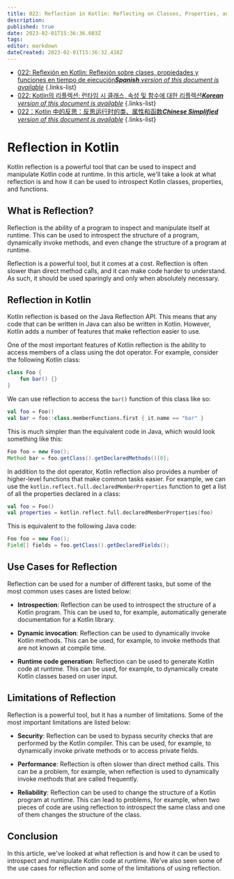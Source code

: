 ```yaml
---
title: 022: Reflection in Kotlin: Reflecting on Classes, Properties, and Functions at Runtime
description: 
published: true
date: 2023-02-01T15:36:36.603Z
tags: 
editor: markdown
dateCreated: 2023-02-01T15:36:32.418Z
---
```


- [022: Reflexión en Kotlin: Reflexión sobre clases, propiedades y funciones en tiempo de ejecución***Spanish** version of this document is available*](/es/Knowledge-base/Kotlin/Learning/022-reflection-in-kotlin-reflecting-on-classes-properties-and-functions-at-runtime)
{.links-list}
- [022: Kotlin의 리플렉션: 런타임 시 클래스, 속성 및 함수에 대한 리플렉션***Korean** version of this document is available*](/ko/Knowledge-base/Kotlin/Learning/022-reflection-in-kotlin-reflecting-on-classes-properties-and-functions-at-runtime)
{.links-list}
- [022：Kotlin 中的反思：反思运行时的类、属性和函数***Chinese Simplified** version of this document is available*](/zh/Knowledge-base/Kotlin/Learning/022-reflection-in-kotlin-reflecting-on-classes-properties-and-functions-at-runtime)
{.links-list}


# Reflection in Kotlin

Kotlin reflection is a powerful tool that can be used to inspect and manipulate Kotlin code at runtime. In this article, we'll take a look at what reflection is and how it can be used to introspect Kotlin classes, properties, and functions.

## What is Reflection?

Reflection is the ability of a program to inspect and manipulate itself at runtime. This can be used to introspect the structure of a program, dynamically invoke methods, and even change the structure of a program at runtime.

Reflection is a powerful tool, but it comes at a cost. Reflection is often slower than direct method calls, and it can make code harder to understand. As such, it should be used sparingly and only when absolutely necessary.

## Reflection in Kotlin

Kotlin reflection is based on the Java Reflection API. This means that any code that can be written in Java can also be written in Kotlin. However, Kotlin adds a number of features that make reflection easier to use.

One of the most important features of Kotlin reflection is the ability to access members of a class using the dot operator. For example, consider the following Kotlin class:

```kotlin
class Foo {
    fun bar() {}
}
```

We can use reflection to access the `bar()` function of this class like so:

```kotlin
val foo = Foo()
val bar = foo::class.memberFunctions.first { it.name == "bar" }
```

This is much simpler than the equivalent code in Java, which would look something like this:

```java
Foo foo = new Foo();
Method bar = foo.getClass().getDeclaredMethods()[0];
```

In addition to the dot operator, Kotlin reflection also provides a number of higher-level functions that make common tasks easier. For example, we can use the `kotlin.reflect.full.declaredMemberProperties` function to get a list of all the properties declared in a class:

```kotlin
val foo = Foo()
val properties = kotlin.reflect.full.declaredMemberProperties(foo)
```

This is equivalent to the following Java code:

```java
Foo foo = new Foo();
Field[] fields = foo.getClass().getDeclaredFields();
```

## Use Cases for Reflection

Reflection can be used for a number of different tasks, but some of the most common uses cases are listed below:

* **Introspection**: Reflection can be used to introspect the structure of a Kotlin program. This can be used to, for example, automatically generate documentation for a Kotlin library.

* **Dynamic invocation**: Reflection can be used to dynamically invoke Kotlin methods. This can be used, for example, to invoke methods that are not known at compile time.

* **Runtime code generation**: Reflection can be used to generate Kotlin code at runtime. This can be used, for example, to dynamically create Kotlin classes based on user input.

## Limitations of Reflection

Reflection is a powerful tool, but it has a number of limitations. Some of the most important limitations are listed below:

* **Security**: Reflection can be used to bypass security checks that are performed by the Kotlin compiler. This can be used, for example, to dynamically invoke private methods or to access private fields.

* **Performance**: Reflection is often slower than direct method calls. This can be a problem, for example, when reflection is used to dynamically invoke methods that are called frequently.

* **Reliability**: Reflection can be used to change the structure of a Kotlin program at runtime. This can lead to problems, for example, when two pieces of code are using reflection to introspect the same class and one of them changes the structure of the class.

## Conclusion

In this article, we've looked at what reflection is and how it can be used to introspect and manipulate Kotlin code at runtime. We've also seen some of the use cases for reflection and some of the limitations of using reflection.
